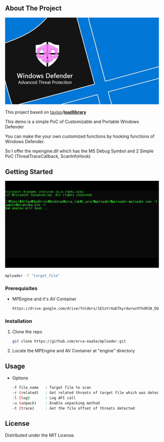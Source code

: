 <!--
*** Thanks for checking out the Best-README-Template. If you have a suggestion
*** that would make this better, please fork the repo and create a pull request
*** or simply open an issue with the tag "enhancement".
*** Thanks again! Now go create something AMAZING! :D
-->



<!-- PROJECT SHIELDS -->
<!--
*** I'm using markdown "reference style" links for readability.
*** Reference links are enclosed in brackets [ ] instead of parentheses ( ).
*** See the bottom of this document for the declaration of the reference variables
*** for contributors-url, forks-url, etc. This is an optional, concise syntax you may use.
*** https://www.markdownguide.org/basic-syntax/#reference-style-links
-->

<!-- PROJECT LOGO -->
<br />

<!-- ABOUT THE PROJECT -->

## About The Project



<img src="resource/wd.png" alt="Logo">

This project based on [taviso](https://github.com/taviso)/**[loadlibrary](https://github.com/taviso/loadlibrary)**

This demo is a simple PoC of Customizable and Portable Windows Defender

You can make the your own customized functions by hooking functions of Windows Defender.

So I offer the mpengine.dll which has the MS Debug Symbol and 2 Simple PoC (ThreatTraceCallback, ScanInfoHook)



<!-- GETTING STARTED -->
## Getting Started

<img src="resource/poc.gif" alt="Logo">

```sh
mploader -f "target_file"
```



### Prerequisites

* MPEngine and it's AV Container
  ```sh
  https://drive.google.com/drive/folders/1ESzYr4aD7kyrdwrwzVYhdR3A_DQA0H_1?usp=sharing
  ```

### Installation

1. Clone the repo
   ```sh
   git clone https://github.com/orca-eaa5a/mploader.git
   ```
   
2. Locate the MPEngine and AV Container at "engine" directory

   

<!-- USAGE EXAMPLES -->

## Usage

* Options

   ```sh
   -f file_name   : Target file to scan
   -r (related)   : Get related threats of target file which was detected
   -l (log)       : Log API call
   -u (unpack)    : Enable unpacking method
   -t (trace)     : Get the file offset of threats detected
   ```

<!-- LICENSE -->

## License

Distributed under the MIT License.


